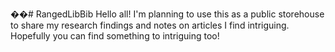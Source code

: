 ��#   R a n g e d L i b B i b  
 Hello all! I'm planning to use this as a public storehouse to share my research findings and notes on articles I find intriguing. Hopefully you can find something to intriguing too!
